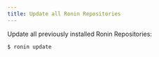 ```yaml
---
title: Update all Ronin Repositories 
---
```


Update all previously installed Ronin Repositories:

    $ ronin update

